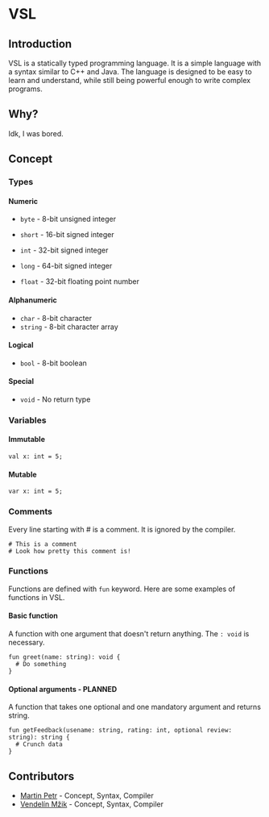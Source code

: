 # VSL

## Introduction

VSL is a statically typed programming language. It is a simple language with a syntax similar to C++ and Java. The language is designed to be easy to learn and understand, while still being powerful enough to write complex programs.

## Why?

Idk, I was bored.

## Concept

### Types

#### Numeric
- `byte` - 8-bit unsigned integer
- `short` - 16-bit signed integer
- `int` - 32-bit signed integer
- `long` - 64-bit signed integer

- `float` - 32-bit floating point number

#### Alphanumeric
- `char` - 8-bit character
- `string` - 8-bit character array

#### Logical
- `bool` - 8-bit boolean

#### Special
- `void` - No return type

### Variables

#### Immutable

```vsl
val x: int = 5;
```

#### Mutable

```vsl
var x: int = 5;
```

### Comments

Every line starting with # is a comment. It is ignored by the compiler.

```vsl
# This is a comment
# Look how pretty this comment is!
```

### Functions

Functions are defined with `fun` keyword. Here are some examples of functions in VSL.

#### Basic function

A function with one argument that doesn't return anything. The `: void` is necessary.

```vsl
fun greet(name: string): void {
  # Do something
}
```

#### Optional arguments - PLANNED

A function that takes one optional and one mandatory argument and returns string.

```vsl
fun getFeedback(usename: string, rating: int, optional review: string): string {
  # Crunch data
}
```

## Contributors
- [Martin Petr](https://github.com/MartinGamesCZ) - Concept, Syntax, Compiler
- [Vendelín Mžik](https://github.com/Binekrasik) - Concept, Syntax, Compiler
